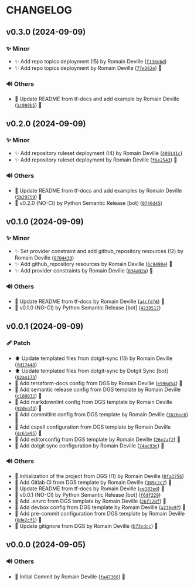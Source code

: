 <!-- markdownlint-disable-file -->
# CHANGELOG

## v0.3.0 (2024-09-09)

### ✨ Minor

  * ✨ Add repo topics deployment (!5) by Romain Deville ([`f138ebd`](https://framagit.org/rdeville-public/terraform/module-github-repository/-/commit/f138ebd0c7f7290dad37bd2e3998d55a163c2574))
  * ✨ Add repo topics deployment by Romain Deville ([`77e262e`](https://framagit.org/rdeville-public/terraform/module-github-repository/-/commit/77e262ebf27a67817e3ba08ac528375846eb61c8)) 🔏

### 🔊 Others

  * 📝 Update README from tf-docs and add example by Romain Deville ([`1c989b5`](https://framagit.org/rdeville-public/terraform/module-github-repository/-/commit/1c989b5dbfc81828098f7502c2271e3523afa11d)) 🔏

## v0.2.0 (2024-09-09)

### ✨ Minor

  * ✨ Add repository ruleset deployment (!4) by Romain Deville ([`409141c`](https://framagit.org/rdeville-public/terraform/module-github-repository/-/commit/409141c4fb5112dd692e1598babcb11bd54e434d))
  * ✨ Add repository ruleset deployment by Romain Deville ([`f6e2543`](https://framagit.org/rdeville-public/terraform/module-github-repository/-/commit/f6e254327d0f81b0344b6851b6f0978ba7772978)) 🔏

### 🔊 Others

  * 📝 Update README from tf-docs and add examples by Romain Deville ([`5b29759`](https://framagit.org/rdeville-public/terraform/module-github-repository/-/commit/5b297599c2bbca8a31ad2e1ff0754763e7940e1b)) 🔏
  * 🔖 v0.2.0 (NO-CI) by Python Semantic Release [bot] ([`0746d45`](https://framagit.org/rdeville-public/terraform/module-github-repository/-/commit/0746d45f5d59d09839aad1d8528b571d4ef76039))

## v0.1.0 (2024-09-09)

### ✨ Minor

  * ✨ Set provider constraint and add github_repository resources (!2) by Romain Deville ([`8704430`](https://framagit.org/rdeville-public/terraform/module-github-repository/-/commit/870443094015363e9323bf01fc776666ea01f85a))
  * ✨ Add github_repository resources by Romain Deville ([`6c9490e`](https://framagit.org/rdeville-public/terraform/module-github-repository/-/commit/6c9490e0367f522004c3ab12b3c2dc812443f826)) 🔏
  * ✨ Add provider constraints by Romain Deville ([`834a02a`](https://framagit.org/rdeville-public/terraform/module-github-repository/-/commit/834a02a9911b5955ed3ef307426c9995e87769a9)) 🔏

### 🔊 Others

  * 📝 Update README from tf-docs by Romain Deville ([`a4cfdf6`](https://framagit.org/rdeville-public/terraform/module-github-repository/-/commit/a4cfdf619ff0baf60f45d51892ee0be827726279)) 🔏
  * 🔖 v0.1.0 (NO-CI) by Python Semantic Release [bot] ([`4239517`](https://framagit.org/rdeville-public/terraform/module-github-repository/-/commit/423951709f5ba4ceb75bdb59dcdc0e85998a34b0))

## v0.0.1 (2024-09-09)

### 🩹 Patch

  * ⬆️ Update templated files from dotgit-sync (!3) by Romain Deville ([`fd17448`](https://framagit.org/rdeville-public/terraform/module-github-repository/-/commit/fd17448b847cadc6100fa57df24836850f0c6275))
  * ⬆️ Update templated files from dotgit-sync by Dotgit Sync [bot] ([`02aa173`](https://framagit.org/rdeville-public/terraform/module-github-repository/-/commit/02aa1731dfc0c05a9f55f00e5b4c10fa542a28cf))
  * 🔧 Add terraform-docs config from DGS by Romain Deville ([`e996d54`](https://framagit.org/rdeville-public/terraform/module-github-repository/-/commit/e996d5489648cffe227d13e7a59d0cc009a7c354)) 🔏
  * 🔧 Add semantic release config from DGS template by Romain Deville ([`c180832`](https://framagit.org/rdeville-public/terraform/module-github-repository/-/commit/c180832c1d81923ac9f25c967adc63e6dc6c4bf6)) 🔏
  * 🔧 Add markdownlint config from DGS template by Romain Deville ([`92deaf3`](https://framagit.org/rdeville-public/terraform/module-github-repository/-/commit/92deaf3653d57878dc105415d8a873aef6c04054)) 🔏
  * 🔧 Add commitlint config from DGS template by Romain Deville ([`1b26ec6`](https://framagit.org/rdeville-public/terraform/module-github-repository/-/commit/1b26ec6ed6cdbcf7a03755f80c2639c8afcea0f7)) 🔏
  * 🔧 Add cspell configuration from DGS template by Romain Deville ([`dc61e95`](https://framagit.org/rdeville-public/terraform/module-github-repository/-/commit/dc61e9584509a23e981509a0b46b9e9f17385ea5)) 🔏
  * 🔧 Add editorconfig from DGS template by Romain Deville ([`26e2af2`](https://framagit.org/rdeville-public/terraform/module-github-repository/-/commit/26e2af2a73aec2ee3f2974513f9b6a01d7c34c4c)) 🔏
  * 🔧 Add dotgit sync configuration by Romain Deville ([`74ac93c`](https://framagit.org/rdeville-public/terraform/module-github-repository/-/commit/74ac93c51030cf70b37cd0253f4086462aafb26e)) 🔏

### 🔊 Others

  * 🎉 Initialization of the project from DGS (!1) by Romain Deville ([`0fa375b`](https://framagit.org/rdeville-public/terraform/module-github-repository/-/commit/0fa375b173bbfe18444bcb5efe088d27fdb8cdc0))
  * 👷 Add Gitlab CI from DGS template by Romain Deville ([`389c2c7`](https://framagit.org/rdeville-public/terraform/module-github-repository/-/commit/389c2c71fc8dd83d421dfb8f86e2e158b6fedc25)) 🔏
  * 📝 Update README from tf-docs by Romain Deville ([`ce182ed`](https://framagit.org/rdeville-public/terraform/module-github-repository/-/commit/ce182ed89e76f5abb07f410a609191c4f17831b9)) 🔏
  * 🔖 v0.0.1 (NO-CI) by Python Semantic Release [bot] ([`f6df229`](https://framagit.org/rdeville-public/terraform/module-github-repository/-/commit/f6df229c379b16c2b4b294c21fdadaa0e49b16d3))
  * 🔨 Add .envrc from DGS template by Romain Deville ([`26f720f`](https://framagit.org/rdeville-public/terraform/module-github-repository/-/commit/26f720fd39eade3a89b5dfc5bd346d47639c37be)) 🔏
  * 🔨 Add devbox config from DGS template by Romain Deville ([`a236e97`](https://framagit.org/rdeville-public/terraform/module-github-repository/-/commit/a236e97a93067b6e48160392bb7664d9df3ca83f)) 🔏
  * 🔨 Add pre-commit configuration from DGS template by Romain Deville ([`8de2cf1`](https://framagit.org/rdeville-public/terraform/module-github-repository/-/commit/8de2cf1360ad9151a9c289dca369f76b48065271)) 🔏
  * 🙈 Update gitignore from DGS by Romain Deville ([`b73cdcc`](https://framagit.org/rdeville-public/terraform/module-github-repository/-/commit/b73cdccd76908793658fcea712e8980c9a2d72d7)) 🔏

## v0.0.0 (2024-09-05)

### 🔊 Others

  * 🎉 Initial Commit by Romain Deville ([`fa47366`](https://framagit.org/rdeville-public/terraform/module-github-repository/-/commit/fa4736603f568af52b0e1b9e6f0bbfd6e2319dd2)) 🔏
